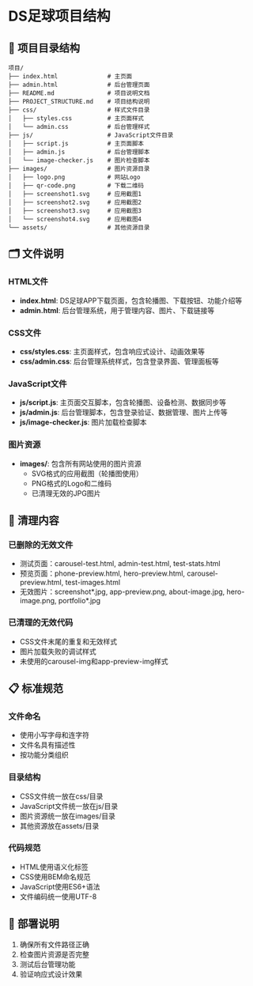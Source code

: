 # DS足球项目结构

## 📁 项目目录结构

```
项目/
├── index.html              # 主页面
├── admin.html              # 后台管理页面
├── README.md               # 项目说明文档
├── PROJECT_STRUCTURE.md    # 项目结构说明
├── css/                    # 样式文件目录
│   ├── styles.css          # 主页面样式
│   └── admin.css           # 后台管理样式
├── js/                     # JavaScript文件目录
│   ├── script.js           # 主页面脚本
│   ├── admin.js            # 后台管理脚本
│   └── image-checker.js    # 图片检查脚本
├── images/                 # 图片资源目录
│   ├── logo.png            # 网站Logo
│   ├── qr-code.png         # 下载二维码
│   ├── screenshot1.svg     # 应用截图1
│   ├── screenshot2.svg     # 应用截图2
│   ├── screenshot3.svg     # 应用截图3
│   └── screenshot4.svg     # 应用截图4
└── assets/                 # 其他资源目录
```

## 🗂️ 文件说明

### HTML文件
- **index.html**: DS足球APP下载页面，包含轮播图、下载按钮、功能介绍等
- **admin.html**: 后台管理系统，用于管理内容、图片、下载链接等

### CSS文件
- **css/styles.css**: 主页面样式，包含响应式设计、动画效果等
- **css/admin.css**: 后台管理系统样式，包含登录界面、管理面板等

### JavaScript文件
- **js/script.js**: 主页面交互脚本，包含轮播图、设备检测、数据同步等
- **js/admin.js**: 后台管理脚本，包含登录验证、数据管理、图片上传等
- **js/image-checker.js**: 图片加载检查脚本

### 图片资源
- **images/**: 包含所有网站使用的图片资源
  - SVG格式的应用截图（轮播图使用）
  - PNG格式的Logo和二维码
  - 已清理无效的JPG图片

## 🧹 清理内容

### 已删除的无效文件
- 测试页面：carousel-test.html, admin-test.html, test-stats.html
- 预览页面：phone-preview.html, hero-preview.html, carousel-preview.html, test-images.html
- 无效图片：screenshot*.jpg, app-preview.png, about-image.jpg, hero-image.png, portfolio*.jpg

### 已清理的无效代码
- CSS文件末尾的重复和无效样式
- 图片加载失败的调试样式
- 未使用的carousel-img和app-preview-img样式

## 📋 标准规范

### 文件命名
- 使用小写字母和连字符
- 文件名具有描述性
- 按功能分类组织

### 目录结构
- CSS文件统一放在css/目录
- JavaScript文件统一放在js/目录
- 图片资源统一放在images/目录
- 其他资源放在assets/目录

### 代码规范
- HTML使用语义化标签
- CSS使用BEM命名规范
- JavaScript使用ES6+语法
- 文件编码统一使用UTF-8

## 🚀 部署说明

1. 确保所有文件路径正确
2. 检查图片资源是否完整
3. 测试后台管理功能
4. 验证响应式设计效果

